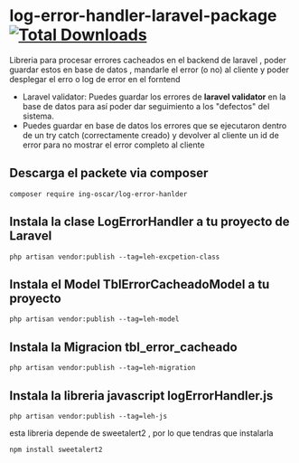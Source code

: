 # log-error-handler-laravel-package [![Total Downloads](https://poser.pugx.org/ing-oscar/log-error-hanlder/downloads)](https://github.com/oscahumbertomr/log-error-handler-laravel-package)

Libreria para procesar errores cacheados en el backend de laravel , 
poder guardar estos en base de datos , mandarle el error (o no) al cliente 
y poder desplegar el erro o log de error en el forntend

- Laravel validator: Puedes guardar los errores de **laravel validator** en la base de datos para así poder
dar seguimiento a los "defectos" del sistema. 
- Puedes guardar en base de datos los errores que se ejecutaron dentro de un try catch (correctamente creado) 
y devolver al cliente un id de error para no mostrar el error completo al cliente 
## Descarga el packete via composer
```console
composer require ing-oscar/log-error-hanlder
```

## Instala la clase LogErrorHandler a tu proyecto de Laravel

```console
php artisan vendor:publish --tag=leh-excpetion-class
```

## Instala el Model TblErrorCacheadoModel a tu proyecto 

```console
php artisan vendor:publish --tag=leh-model
```

## Instala la Migracion tbl_error_cacheado 

```console
php artisan vendor:publish --tag=leh-migration
```

## Instala la libreria javascript logErrorHandler.js

```console
php artisan vendor:publish --tag=leh-js
```
esta libreria depende de sweetalert2 , por lo que tendras que instalarla
```console
npm install sweetalert2
```




